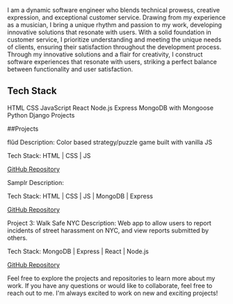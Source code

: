 I am a dynamic software engineer who blends technical prowess, creative expression, and exceptional customer service. Drawing from my experience as a musician, I bring a unique rhythm and passion to my work, developing innovative solutions that resonate with users. With a solid foundation in customer service, I prioritize understanding and meeting the unique needs of clients, ensuring their satisfaction throughout the development process. Through my innovative solutions and a flair for creativity, I construct software experiences that resonate with users, striking a perfect balance between functionality and user satisfaction.

## Tech Stack
HTML
CSS
JavaScript
React
Node.js
Express
MongoDB with Mongoose
Python
Django
Projects

##Projects

flŭd
Description: Color based strategy/puzzle game built with vanilla JS

Tech Stack: HTML | CSS | JS

[GitHub Repository](https://github.com/vinceoct/flud)

Samplr
Description:  

Tech Stack: HTML | CSS | JS | MongoDB | Express

[GitHub Repository](https://github.com/vinceoct/Samplr)

Project 3: Walk Safe NYC
Description: Web app to allow users to report incidents of street harassment on NYC, and view reports submitted by others. 

Tech Stack: MongoDB | Express | React | Node.js

[GitHub Repository](https://github.com/vinceoct/walksafeNYC)

Feel free to explore the projects and repositories to learn more about my work. If you have any questions or would like to collaborate, feel free to reach out to me. I'm always excited to work on new and exciting projects!
<!--
**vinceoct/vinceoct** is a ✨ _special_ ✨ repository because its `README.md` (this file) appears on your GitHub profile.

Here are some ideas to get you started:

- 🔭 I’m currently working on ...
- 🌱 I’m currently learning ...
- 👯 I’m looking to collaborate on ...
- 🤔 I’m looking for help with ...
- 💬 Ask me about ...
- 📫 How to reach me: ...
- 😄 Pronouns: ...
- ⚡ Fun fact: ...
-->
